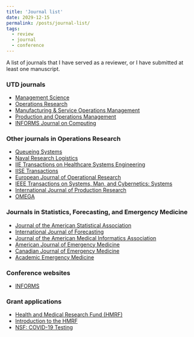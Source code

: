 ```yaml
---
title: 'Journal list'
date: 2029-12-15
permalink: /posts/journal-list/
tags:
  - review
  - journal
  - conference
---
```


A list of journals that I have served as a reviewer, or I have submitted at least one manuscript.

### UTD journals

  * [Management Science](https://mc.manuscriptcentral.com/ms)
  * [Operations Research](https://mc.manuscriptcentral.com/opre)
  * [Manufacturing & Service Operations Management](https://mc.manuscriptcentral.com/msom)
  * [Production and Operations Management](https://mc.manuscriptcentral.com/poms)
  * [INFORMS Journal on Computing](https://mc.manuscriptcentral.com/ijoc)

### Other journals in Operations Research

  * [Queueing Systems](https://www.editorialmanager.com/ques/Default.aspx)
  * [Naval Research Logistics](https://mc.manuscriptcentral.com/nrl)
  * [IIE Transactions on Healthcare Systems Engineering](https://mc.manuscriptcentral.com/uhse)
  * [IISE Transactions](https://mc.manuscriptcentral.com/iietransactions)
  * [European Journal of Operational Research](https://www.editorialmanager.com/EJOR/default.aspx?pg=mainpage.html)
  * [IEEE Transactions on Systems, Man, and Cybernetics: Systems](https://mc.manuscriptcentral.com/systems)
  * [International Journal of Production Research](https://mc.manuscriptcentral.com/tprs)
  * [OMEGA](https://www.evise.com/profile/#/OMEGA/login?resourceUrl=%2Ffaces%2Fpages%2Fnavigation%2FNavController.jspx%3FJRNL_ACR%3DOMEGA%26_adf.ctrl-state%3D1ad1dpjkgz_4)

### Journals in Statistics, Forecasting, and Emergency Medicine

  * [Journal of the American Statistical Association](https://mc.manuscriptcentral.com/jasa)
  * [International Journal of Forecasting](https://mc.manuscriptcentral.com/ijf)
  * [Journal of the American Medical Informatics Association](https://mc.manuscriptcentral.com/jamia)
  * [American Journal of Emergency Medicine](https://www.editorialmanager.com/AJEM/default.aspx)
  * [Canadian Journal of Emergency Medicine](https://mc.manuscriptcentral.com/cjem)
  * [Academic Emergency Medicine](https://mc.manuscriptcentral.com/aemj)

### Conference websites

  * [INFORMS](https://myaccount.informs.org/s/)

### Grant applications

  * [Health and Medical Research Fund (HMRF)](https://rfs1.fhb.gov.hk/english/welcome/welcome.html)
  * [Introduction to the HMRF](https://rfs1.fhb.gov.hk/images/events/Briefing_cum_GSTW_2019_HMRF_Open_Call/Introduction_to_the_HMRF_2019.pdf)
  * [NSF: COVID-19 Testing](https://www.nsf.gov/awardsearch/showAward?AWD_ID=2026860&HistoricalAwards=false)

<!-- ABSTRACT
The novel coronavirus (COVID-19) epidemic is generating significant social, economic, and health impacts and has highlighted the importance of real-time analysis of the spatio-temporal dynamics of emerging infectious diseases. COVID-19, which emerged out of the city of Wuhan in China in December 2019 is now spreading in multiple countries. It is particularly concerning that the case fatality rate appears to be higher for the novel coronavirus than for seasonal influenza, and especially so for older populations and those with prior health conditions such as cardiovascular disease and diabetes. Any plan for stopping the epidemic must be based on a quantitative understanding of the proportion of the at-risk population that needs to be protected by effective control measures in order for transmission to decline sufficiently and quickly enough for the epidemic to end. Different data collection and testing modalities and strategies available to help calibrate transmission models and predict the spread/severity of a disease, have variable costs, response times, and accuracies. In this Rapid Response Research (RAPID) project, the team will examine the problem of establishing optimal practices for rapid testing for the novel coronavirus. The result will be the Rapid Testing for Epidemic Modeling (RTEM), which will translate into science-based predictions of the COVID-19 epidemic's characteristics, including the duration and overall size, and help the global efforts to combat the disease. The RTEM will fill an important gap in data-driven decision making during the COVID-19 epidemic and, thus, will enable services with significant national economic and health impact. The educational impact of the project will be on mentoring of post-doctoral and PhD researchers and on curricula by incorporating research challenges and outcomes into existing undergraduate and graduate classes.

Computational models for the spatio-temporal dynamics of emerging infectious diseases and data- and model-driven computer simulations for disease spreading are increasingly critical in predicting geo-temporal evolution of epidemics as well as designing, activating, and adapting practices for controlling epidemics. In this project, the researchers tackle a Rapid Testing for Epidemic Modeling (RTEM) problem: Given a partially known target disease model and a set of testing modalities (from surveys to surveillance testing at known disease hotspots), with varying costs, accuracies, and observational delays, what is the best rapid testing strategy that would help recover the underlying disease model? Several scientific questions arise: What is the value of testing? Should only sick people be tested for virus detection? What level of resources should be devoted to the development of highly accurate tests (low false positives, low false negatives)? Is it better to use only one type of test aiming at the best cost/effectiveness trade off, or a non-homogeneous testing policy? Naturally these questions need to be investigated at the interface of epidemiology, computer science, machine learning, mathematical modeling and statistics. As part of the work, the team will develop a model of transmission dynamics and control, tailored to COVID-19 in a way that accommodates diagnostic testing with varying fidelities and delays underlying a rapid testing regimen. The investigators will further integrate the resulting RTEM-SEIR model with EpiDMS and DataStorm for executing continuous coupled simulations.

This project is jointly funded through the Ecology and Evolution of Infectious Diseases program (Division of Environmental Biology) and the Civil, Mechanical and Manufacturing Innovation program (Engineering).

This award reflects NSF's statutory mission and has been deemed worthy of support through evaluation using the Foundation's intellectual merit and broader impacts review criteria.
-->
